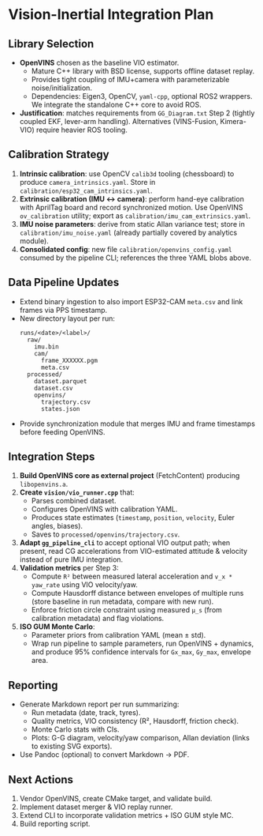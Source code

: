 # Vision-Inertial Integration Plan

## Library Selection
- **OpenVINS** chosen as the baseline VIO estimator.
  - Mature C++ library with BSD license, supports offline dataset replay.
  - Provides tight coupling of IMU+camera with parameterizable noise/initialization.
  - Dependencies: Eigen3, OpenCV, `yaml-cpp`, optional ROS2 wrappers. We integrate the standalone C++ core to avoid ROS.
- **Justification**: matches requirements from `GG_Diagram.txt` Step 2 (tightly coupled EKF, lever-arm handling). Alternatives (VINS-Fusion, Kimera-VIO) require heavier ROS tooling.

## Calibration Strategy
1. **Intrinsic calibration**: use OpenCV `calib3d` tooling (chessboard) to produce `camera_intrinsics.yaml`. Store in `calibration/esp32_cam_intrinsics.yaml`.
2. **Extrinsic calibration (IMU ↔ camera)**: perform hand-eye calibration with AprilTag board and record synchronized motion. Use OpenVINS `ov_calibration` utility; export as `calibration/imu_cam_extrinsics.yaml`.
3. **IMU noise parameters**: derive from static Allan variance test; store in `calibration/imu_noise.yaml` (already partially covered by analytics module).
4. **Consolidated config**: new file `calibration/openvins_config.yaml` consumed by the pipeline CLI; references the three YAML blobs above.

## Data Pipeline Updates
- Extend binary ingestion to also import ESP32-CAM `meta.csv` and link frames via PPS timestamp.
- New directory layout per run:
  ```
  runs/<date>/<label>/
    raw/
      imu.bin
      cam/
        frame_XXXXXX.pgm
        meta.csv
    processed/
      dataset.parquet
      dataset.csv
      openvins/
        trajectory.csv
        states.json
  ```
- Provide synchronization module that merges IMU and frame timestamps before feeding OpenVINS.

## Integration Steps
1. **Build OpenVINS core as external project** (FetchContent) producing `libopenvins.a`.
2. **Create `vision/vio_runner.cpp`** that:
   - Parses combined dataset.
   - Configures OpenVINS with calibration YAML.
   - Produces state estimates (`timestamp`, `position`, `velocity`, Euler angles, biases).
   - Saves to `processed/openvins/trajectory.csv`.
3. **Adapt `gg_pipeline_cli`** to accept optional VIO output path; when present, read CG accelerations from VIO-estimated attitude & velocity instead of pure IMU integration.
4. **Validation metrics** per Step 3:
   - Compute `R²` between measured lateral acceleration and `v_x * yaw_rate` using VIO velocity/yaw.
   - Compute Hausdorff distance between envelopes of multiple runs (store baseline in run metadata, compare with new run).
   - Enforce friction circle constraint using measured `μ_s` (from calibration metadata) and flag violations.
5. **ISO GUM Monte Carlo**:
   - Parameter priors from calibration YAML (mean ± std).
   - Wrap run pipeline to sample parameters, run OpenVINS + dynamics, and produce 95% confidence intervals for `Gx_max`, `Gy_max`, envelope area.

## Reporting
- Generate Markdown report per run summarizing:
  - Run metadata (date, track, tyres).
  - Quality metrics, VIO consistency (R², Hausdorff, friction check).
  - Monte Carlo stats with CIs.
  - Plots: G-G diagram, velocity/yaw comparison, Allan deviation (links to existing SVG exports).
- Use Pandoc (optional) to convert Markdown → PDF.

## Next Actions
1. Vendor OpenVINS, create CMake target, and validate build.
2. Implement dataset merger & VIO replay runner.
3. Extend CLI to incorporate validation metrics + ISO GUM style MC.
4. Build reporting script.
